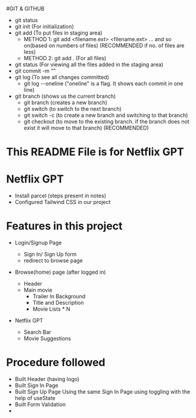 #GIT & GITHUB

- git status
- git init (For initialization)
- git add (To put files in staging area)
  - METHOD 1: git add <filename.ext> <filename.ext> ... and so on(based on numbers of files) (RECOMMENDED if no. of files are less)
  - METHOD 2: git add . (For all files)
- git status (For viewing all the files added in the staging area)
- git commit -m "<msg>"
- git log (To see all changes committed)
  - git log --oneline ("oneline" is a flag. It shows each commit in one line)
- git branch (shows us the current branch)
  - git branch <branch-name> (creates a new branch)
  - git switch <branch-name> (to switch to the next branch)
  - git switch -c <branch-name> (to create a new branch and switching to that branch)
  - git checkout <branch-name> (to move to the existing branch. if the branch does not exist it will move to that branch) (RECOMMENDED)



# This README File is for Netflix GPT

# Netflix GPT
- Install parcel (steps present in notes)
- Configured Tailwind CSS in our project


# Features in this project
- Login/Signup Page
    - Sign In/ Sign Up form
    - redirect to browse page

- Browse(home) page (after logged in)
    - Header
    - Main movie
        - Trailer In Background
        - Title and Description
        - Movie Lists * N

- Netflix GPT
    - Search Bar
    - Movie Suggestions



# Procedure followed
- Built Header (having logo)
- Built Sign In Page
- Built Sign Up Page Using the same Sign In Page using toggling with the help of useState
- Built Form Validation
- 